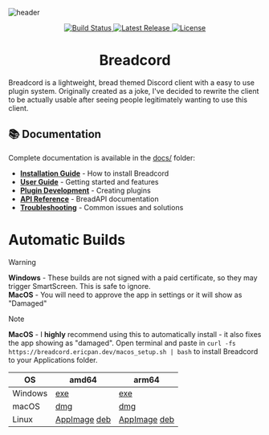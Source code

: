 ![header](https://capsule-render.vercel.app/api?type=soft&height=300&color=gradient&text=Breadcord&textBg=false&animation=fadeIn&desc=Discord%20Client,%20Reimagined.&descAlignY=64)

<p align="center">
  <a href="https://github.com/EricPanDev/Breadcord/actions">
    <img src="https://img.shields.io/github/actions/workflow/status/EricPanDev/Breadcord/release.yml?branch=dev&logo=github&label=Build&logo=bitrise&style=for-the-badge" alt="Build Status">
  </a>
  <a href="https://github.com/EricPanDev/Breadcord/releases">
    <img src="https://img.shields.io/github/v/release/EricPanDev/Breadcord?logo=github&label=Release&style=for-the-badge" alt="Latest Release">
  </a>
  <a href="https://github.com/EricPanDev/Breadcord/blob/main/LICENSE">
    <img src="https://img.shields.io/github/license/EricPanDev/Breadcord?logo=open-source-initiative&logoColor=white&style=for-the-badge" alt="License">
  </a>
</p>

<h1 align="center">Breadcord</h1>

Breadcord is a lightweight, bread themed Discord client with a easy to use plugin system. Originally created as a joke, I've decided to rewrite the client to be actually usable after seeing people legitimately wanting to use this client.

## 📚 Documentation

Complete documentation is available in the [docs/](docs/) folder:

- **[Installation Guide](docs/installation.md)** - How to install Breadcord
- **[User Guide](docs/user-guide.md)** - Getting started and features
- **[Plugin Development](docs/plugin-development.md)** - Creating plugins
- **[API Reference](docs/api-reference.md)** - BreadAPI documentation
- **[Troubleshooting](docs/troubleshooting.md)** - Common issues and solutions

# Automatic Builds
> [!WARNING]  
> **Windows** - These builds are not signed with a paid certificate, so they may trigger SmartScreen. This is safe to ignore.<br>**MacOS** - You will need to approve the app in settings or it will show as "Damaged"

> [!NOTE]
> **MacOS** - I **highly** recommend using this to automatically install - it also fixes the app showing as "damaged". Open terminal and paste in ```curl -fs https://breadcord.ericpan.dev/macos_setup.sh | bash``` to install Breadcord to your Applications folder.

| OS      | amd64 | arm64 |
|---------|-------|-------|
| Windows | [exe](https://github.com/ericpandev/breadcord/releases/latest/download/Breadcord-windows-amd64.exe) | [exe](https://github.com/ericpandev/breadcord/releases/latest/download/Breadcord-windows-arm64.exe) |
| macOS   | [dmg](https://github.com/ericpandev/breadcord/releases/latest/download/Breadcord-macos-amd64.dmg)   | [dmg](https://github.com/ericpandev/breadcord/releases/latest/download/Breadcord-macos-arm64.dmg)   |
| Linux   | [AppImage](https://github.com/ericpandev/breadcord/releases/latest/download/Breadcord-linux-amd64.AppImage) [deb](https://github.com/ericpandev/breadcord/releases/latest/download/Breadcord-linux-amd64.deb)   | [AppImage](https://github.com/ericpandev/breadcord/releases/latest/download/Breadcord-linux-arm64.AppImage) [deb](https://github.com/ericpandev/breadcord/releases/latest/download/Breadcord-linux-arm64.deb)